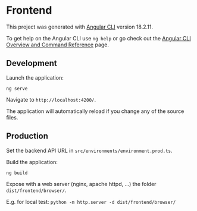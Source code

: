 # Frontend

This project was generated with [Angular CLI](https://github.com/angular/angular-cli) version 18.2.11.

To get help on the Angular CLI use `ng help` or go check out the [Angular CLI Overview and Command Reference](https://angular.dev/tools/cli) page.

## Development

Launch the application:

```shell
ng serve
```

Navigate to `http://localhost:4200/`.

The application will automatically reload if you change any of the source files.

## Production

Set the backend API URL in `src/environments/environment.prod.ts`.

Build the application:

```shell
ng build
```

Expose with a web server (nginx, apache httpd, ...) the folder `dist/frontend/browser/`.

E.g. for local test: `python -m http.server -d dist/frontend/browser/`
